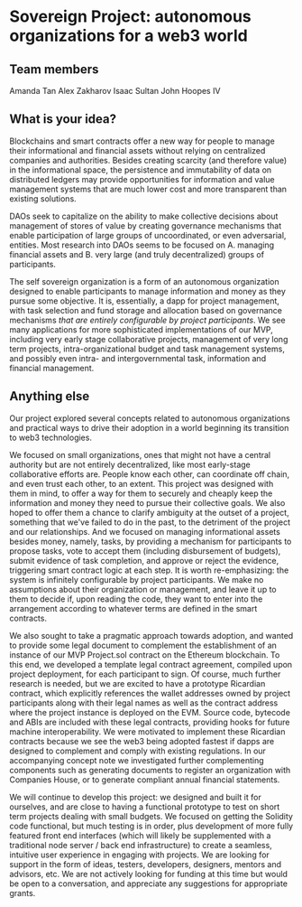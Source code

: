 # Sovereign Project: autonomous organizations for a web3 world

## Team members

Amanda Tan
Alex Zakharov
Isaac Sultan
John Hoopes IV

## What is your idea?

Blockchains and smart contracts offer a new way for people to manage their informational and financial assets without relying on centralized companies and authorities. Besides creating scarcity (and therefore value) in the informational space, the persistence and immutability of data on distributed ledgers may provide opportunities for information and value management systems that are much lower cost and more transparent than existing solutions.

DAOs seek to capitalize on the ability to make collective decisions about management of stores of value by creating governance mechanisms that enable participation of large groups of uncoordinated, or even adversarial, entities. Most research into DAOs seems to be focused on A. managing financial assets and B. very large (and truly decentralized) groups of participants.

The self sovereign organization is a form of an autonomous organization designed to enable participants to manage information and money as they pursue some objective. It is, essentially, a dapp for project management, with task selection and fund storage and allocation based on governance mechanisms *that are entirely configurable by project participants*. We see many applications for more sophisticated implementations of our MVP, including very early stage collaborative projects, management of very long term projects, intra-organizational budget and task management systems, and possibly even intra- and intergovernmental task, information and financial management.

## Anything else

Our project explored several concepts related to autonomous organizations and practical ways to drive their adoption in a world beginning its transition to web3 technologies.

We focused on small organizations, ones that might not have a central authority but are not entirely decentralized, like most early-stage collaborative efforts are. People know each other, can coordinate off chain, and even trust each other, to an extent. This project was designed with them in mind, to offer a way for them to securely and cheaply keep the information and money they need to pursue their collective goals. We also hoped to offer them a chance to clarify ambiguity at the outset of a project, something that we've failed to do in the past, to the detriment of the project and our relationships. And we focused on managing informational assets besides money, namely, tasks, by providing a mechanism for participants to propose tasks, vote to accept them (including disbursement of budgets), submit evidence of task completion, and approve or reject the evidence, triggering smart contract logic at each step. It is worth re-emphasizing: the system is infinitely configurable by project participants. We make no assumptions about their organization or management, and leave it up to them to decide if, upon reading the code, they want to enter into the arrangement according to whatever terms are defined in the smart contracts.

We also sought to take a pragmatic approach towards adoption, and wanted to provide some legal document to complement the establishment of an instance of our MVP Project.sol contract on the Ethereum blockchain. To this end, we developed a template legal contract agreement, compiled upon project deployment, for each participant to sign. Of course, much further research is needed, but we are excited to have a prototype Ricardian contract, which explicitly references the wallet addresses owned by project participants along with their legal names as well as the contract address where the project instance is deployed on the EVM. Source code, bytecode and ABIs are included with these legal contracts, providing hooks for future machine interoperability. We were motivated to implement these Ricardian contracts because we see the web3 being adopted fastest if dapps are designed to complement and comply with existing regulations. In our accompanying concept note we investigated further complementing components such as generating documents to register an organization with Companies House, or to generate compliant annual financial statements.

We will continue to develop this project: we designed and built it for ourselves, and are close to having a functional prototype to test on short term projects dealing with small budgets. We focused on getting the Solidity code functional, but much testing is in order, plus development of more fully featured front end interfaces (which will likely be supplemented with a traditional node server / back end infrastructure) to create a seamless, intuitive user experience in engaging with projects. We are looking for support in the form of ideas, testers, developers, designers, mentors and advisors, etc. We are not actively looking for funding at this time but would be open to a conversation, and appreciate any suggestions for appropriate grants.
